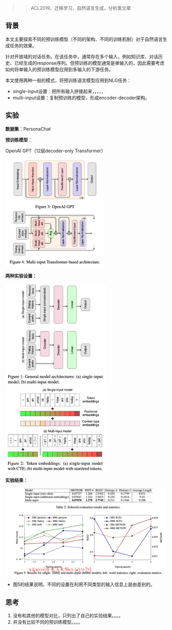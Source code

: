 > > ACL2019，迁移学习，自然语言生成，分析类文章

## 背景

本文主要探索不同的预训练模型（不同的架构、不同的训练机制）对于自然语言生成任务的效果。

针对开放域的对话任务。在该任务中，通常存在多个输入，例如知识库、对话历史、已经生成的response序列。但预训练的模型通常是单输入的，因此需要考虑如何将单输入的预训练模型应用到多输入的下游任务。

本文使用两种一般的模式，将预训练语言模型应用到NLG任务：

- single-input设置：把所有输入拼接起来，，，，，
- multi-input设置：复制预训练的模型，形成encoder-decoder架构。



## 实验

**数据集**：PersonaChat

**预训练模型**：

OpenAI GPT（12层decoder-only Transformer）

<img src="../../images/image-20200212163137955.png" alt="image-20200212163137955" style="zoom:33%;" />

**两种实验设置：**

<img src="../../images/image-20200212162956905.png" alt="image-20200212162956905" style="zoom:33%;" />

<img src="../../images/image-20200212163102713.png" alt="image-20200212163102713" style="zoom:33%;" />

**实验结果：**

![image-20200212164445642](../../images/image-20200212164445642.png)

- 图5的结果说明，不同的设置在利用不同类型的输入信息上是由差别的。



## 思考

1. 没有和其他的模型对比，只列出了自己的实验结果。。。。
2. 并没有比较不同的预训练模型。。。。